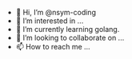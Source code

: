 - 👋 Hi, I’m @nsym-coding
- 👀 I’m interested in ...
- 🌱 I’m currently learning golang.
- 💞️ I’m looking to collaborate on ...
- 📫 How to reach me ...

<!---
nsym-coding/nsym-coding is a ✨ special ✨ repository because its `README.md` (this file) appears on your GitHub profile.
You can click the Preview link to take a look at your changes.
--->
